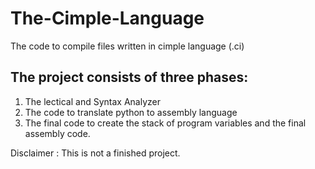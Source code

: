 # The-Cimple-Language

The code to compile files written in cimple language (.ci)

## The project consists of three phases:
1. The lectical and Syntax Analyzer
2. The code to translate python to assembly language
3. The final code to create the stack of program variables and the final assembly code.

Disclaimer : This is not a finished project.
